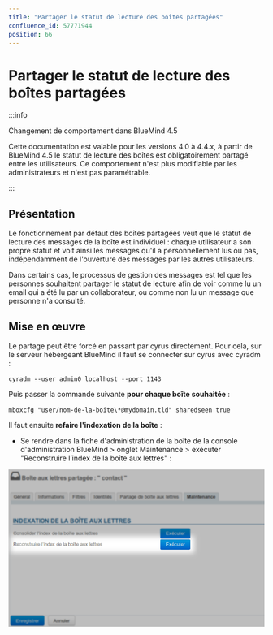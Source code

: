 ```yaml
---
title: "Partager le statut de lecture des boîtes partagées"
confluence_id: 57771944
position: 66
---
```

# Partager le statut de lecture des boîtes partagées


:::info

Changement de comportement dans BlueMind 4.5

Cette documentation est valable pour les versions 4.0 à 4.4.x, à partir de BlueMind 4.5 le statut de lecture des boîtes est obligatoirement partagé entre les utilisateurs. Ce comportement n'est plus modifiable par les administrateurs et n'est pas paramétrable.

:::

## Présentation

Le fonctionnement par défaut des boîtes partagées veut que le statut de lecture des messages de la boîte est individuel : chaque utilisateur a son propre statut et voit ainsi les messages qu'il a personnellement lus ou pas, indépendamment de l'ouverture des messages par les autres utilisateurs.

Dans certains cas, le processus de gestion des messages est tel que les personnes souhaitent partager le statut de lecture afin de voir comme lu un email qui a été lu par un collaborateur, ou comme non lu un message que personne n'a consulté.

## Mise en œuvre

Le partage peut être forcé en passant par cyrus directement. Pour cela, sur le serveur hébergeant BlueMind il faut se connecter sur cyrus avec cyradm :


```
cyradm --user admin0 localhost --port 1143
```


Puis passer la commande suivante **pour chaque boîte souhaitée** :


```
mboxcfg "user/nom-de-la-boite\*@mydomain.tld" sharedseen true
```


Il faut ensuite **refaire l'indexation de la boîte** :

- Se rendre dans la fiche d'administration de la boîte de la console d'administration BlueMind > onglet Maintenance > exécuter "Reconstruire l’index de la boîte aux lettres" :


![](../attachments/57771944/57771946.png)

